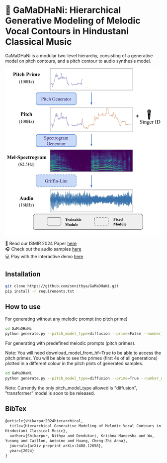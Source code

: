 # 🎤 GaMaDHaNi: Hierarchical Generative Modeling of Melodic Vocal Contours in Hindustani Classical Music
GaMaDHaNi is a modular two-level hierarchy, consisting of a generative model on pitch contours, and a pitch contour to audio synthesis model.

![GaMaDHaNi](GaMaDHaNi.jpg)

:book: Read our ISMIR 2024 Paper [here](https://arxiv.org/abs/2408.12658)\
:headphones: Check out the audio samples [here](https://snnithya.github.io/gamadhani-samples/)\
:computer: Play with the interactive demo [here](https://huggingface.co/spaces/snnithya/GaMaDHaNi) 
## Installation

   ```bash
   git clone https://github.com/snnithya/GaMaDHaNi.git
   pip install -r requirements.txt
   ```

## How to use

For generating without any melodic prompt (no pitch prime)

```bash
cd GaMaDHaNi
python generate.py --pitch_model_type=diffusion --prime=False --number_of_samples=1 --download_model_from_hf=True
```

For generating with predefined melodic prompts (pitch primes). 

Note: You will need download_model_from_hf=True to be able to access the pitch primes. You will be able to see the primes (first 4s of all generations) plotted in a different colour in the pitch plots of generated samples.

```bash
cd GaMaDHaNi
python generate.py --pitch_model_type=diffusion --prime=True --number_of_samples=1 --download_model_from_hf=True 
```
Note: Currently the only pitch_model_type allowed is "diffusion", "transformer" model is soon to be released.

## BibTex
```
@article{shikarpur2024hierarchical,
  title={Hierarchical Generative Modeling of Melodic Vocal Contours in Hindustani Classical Music},
  author={Shikarpur, Nithya and Dendukuri, Krishna Maneesha and Wu, Yusong and Caillon, Antoine and Huang, Cheng-Zhi Anna},
  journal={arXiv preprint arXiv:2408.12658},
  year={2024}
}
```
